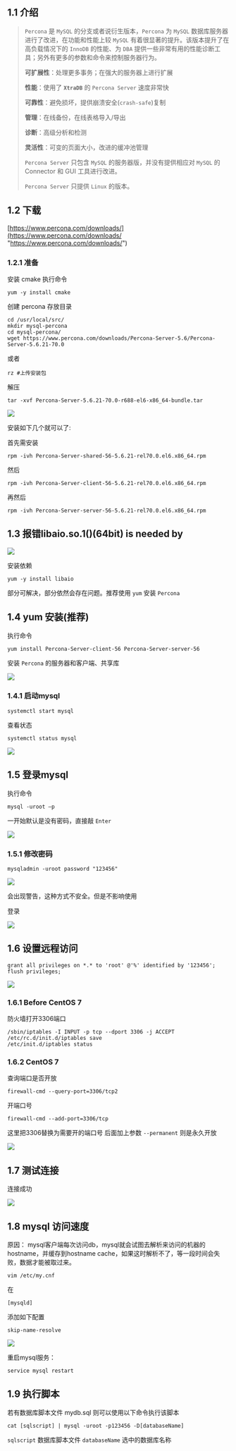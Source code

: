 
## 1.1	介绍


> `Percona` 是 `MySQL` 的分支或者说衍生版本，`Percona` 为 `MySQL` 数据库服务器进行了改进，在功能和性能上较 `MySQL` 有着很显著的提升。该版本提升了在高负载情况下的 `InnoDB` 的性能、为 `DBA` 提供一些非常有用的性能诊断工具；另外有更多的参数和命令来控制服务器行为。
> 
> **可扩展性**：处理更多事务；在强大的服务器上进行扩展
> 
> **性能**：使用了 **`XtraDB`** 的 `Percona Server` 速度非常快
> 
> **可靠性**：避免损坏，提供崩溃安全(`crash-safe`)复制
> 
> **管理**：在线备份，在线表格导入/导出
> 
> **诊断**：高级分析和检测
> 
> **灵活性**：可变的页面大小，改进的缓冲池管理
> 
> `Percona Server` 只包含 `MySQL` 的服务器版，并没有提供相应对 `MySQL` 的 Connector 和 GUI 工具进行改进。
> 
> `Percona Server` 只提供 `Linux` 的版本。


## 1.2	下载

[https://www.percona.com/downloads/](https://www.percona.com/downloads/ "https://www.percona.com/downloads/")

### 1.2.1	准备


安装 cmake
执行命令

```
yum -y install cmake
```

创建 percona 存放目录

```
cd /usr/local/src/
mkdir mysql-percona
cd mysql-percona/
wget https://www.percona.com/downloads/Percona-Server-5.6/Percona-Server-5.6.21-70.0
```

或者
```
rz #上传安装包
```

解压

```
tar -xvf Percona-Server-5.6.21-70.0-r688-el6-x86_64-bundle.tar
```

![](http://i.imgur.com/jXruHf1.png)

安装如下几个就可以了:

首先需安装

```
rpm -ivh Percona-Server-shared-56-5.6.21-rel70.0.el6.x86_64.rpm
```

然后

```
rpm -ivh Percona-Server-client-56-5.6.21-rel70.0.el6.x86_64.rpm
```

再然后

```
rpm -ivh Percona-Server-server-56-5.6.21-rel70.0.el6.x86_64.rpm
```

## 1.3	报错libaio.so.1()(64bit) is needed by

![](http://i.imgur.com/3autKyj.png)

安装依赖

```
yum -y install libaio
```

部分可解决，部分依然会存在问题。推荐使用 `yum` 安装 `Percona`

## 1.4	yum 安装(推荐)

执行命令

```
yum install Percona-Server-client-56 Percona-Server-server-56
```

安装 `Percona` 的服务器和客户端、共享库

![](http://i.imgur.com/mhRvyjP.png)

### 1.4.1	启动mysql

```
systemctl start mysql
```

查看状态

```
systemctl status mysql
```

![](http://i.imgur.com/DaxAYn6.png)


## 1.5	登录mysql

执行命令

```
mysql -uroot –p
```

一开始默认是没有密码，直接敲 `Enter`

![](http://i.imgur.com/rrjAGOd.png)


### 1.5.1	修改密码

```
mysqladmin -uroot password "123456"
```

![](http://i.imgur.com/BBp5FwX.png)

会出现警告，这种方式不安全。但是不影响使用

登录

![](http://i.imgur.com/lJUTAb3.png)

## 1.6	设置远程访问

```
grant all privileges on *.* to 'root' @'%' identified by '123456'; 
flush privileges;
```

![](http://i.imgur.com/dv0oQKe.png)


###  1.6.1	Before CentOS 7 

防火墙打开3306端口

```
/sbin/iptables -I INPUT -p tcp --dport 3306 -j ACCEPT
/etc/rc.d/init.d/iptables save
/etc/init.d/iptables status
```

### 1.6.2	CentOS 7 

查询端口是否开放

```
firewall-cmd --query-port=3306/tcp2
```

开端口号

```
firewall-cmd --add-port=3306/tcp 
```

这里把3306替换为需要开的端口号 后面加上参数 `--permanent` 则是永久开放

![](http://i.imgur.com/8EhWH9n.png)


## 1.7	测试连接

连接成功

![](http://i.imgur.com/jEe6psV.png)

## 1.8 mysql 访问速度


原因：
mysql客户端每次访问db，mysql就会试图去解析来访问的机器的hostname，并缓存到hostname cache，如果这时解析不了，等一段时间会失败，数据才能被取过来。

```
vim /etc/my.cnf
```

在


    [mysqld]

添加如下配置

    skip-name-resolve

![](http://i.imgur.com/g1iUIxa.png)

重启mysql服务：

```
service mysql restart
```

## 1.9	执行脚本

若有数据库脚本文件 mydb.sql 则可以使用以下命令执行该脚本


```
cat [sqlscript] | mysql -uroot -p123456 -D[databaseName]
```

`sqlscript` 数据库脚本文件
`databaseName` 选中的数据库名称


